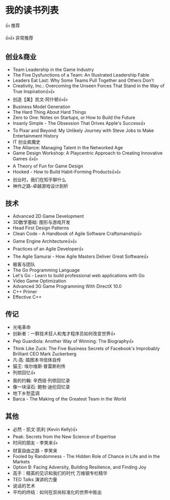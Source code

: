 # 我的读书列表

:+1: 推荐

:+1::+1: 非常推荐

## 创业&商业
- Team Leadership in the Game Industry
- The Five Dysfunctions of a Team: An Illustrated Leadership Fable
- Leaders Eat Last: Why Some Teams Pull Together and Others Don’t
- Creativity, Inc.: Overcoming the Unseen Forces That Stand in the Way of True Inspiration:+1::+1:
- 创造【美】凯文·阿什顿:+1::+1:
- Business Model Generation
- The Hard Thing About Hard Things
- Zero to One: Notes on Startups, or How to Build the Future
- Insanly Simple - The Obsession That Drives Apple's Success:+1:
- To Pixar and Beyond: My Unlikely Journey with Steve Jobs to Make Entertainment History
- IT 创业疯魔史
- The Alliance: Managing Talent in the Networked Age
- Game Design Workshop: A Playcentric Approach to Creating Innovative Games :+1::+1:
- A Theory of Fun for Game Design 
- Hooked - How to Build Habit-Forming Products:+1::+1:
- 创业时，我们在知乎聊什么
- 神作之路-卓越游戏设计剖析

## 技术
- Advanced 2D Game Development
- 3D数学基础: 图形与游戏开发
- Head First Design Patterns
- Clean Code - A Handbook of Agile Software Craftsmanship:+1:
- Game Engine Architecture:+1::+1:
- Practices of an Agile Developer:+1:
- The Agile Samurai - How Agile Masters Deliver Great Software:+1:
- 极客与团队
- The Go Programming Language
- Let's Go - Learn to build professional web applications with Go
- Video Game Optimization
- Advanced 3G Game Programming With DirectX 10.0
- C++ Primer
- Effective C++

## 传记
- 光电革命
- 创新者：一群技术狂人和鬼才程序员如何改变世界:+1:
- Pep Guardiola: Another Way of Winning: The Biography:+1:
- Think Like Zuck: The Five Business Secrets of Facebook's Improbably Brilliant CEO Mark Zuckerberg
- 凡·高: 插图本书信体自传
- 猫王: 埃尔维斯·普雷斯利传
- 列侬回忆:+1:
- 我的约翰: 辛西娅·列侬回忆录
- 像一块滚石: 鲍勃·迪伦回忆录
- 地下乡愁蓝调
- Barca - The Making of the Greatest Team in the World

## 其他
- 必然 - 凯文·凯利 (Kevin Kelly):+1:
- Peak: Secrets from the New Science of Expertise
- 时间的朋友 - 李笑来:+1:
- 财富自由之路 - 李笑来
- Fooled by Randomness - The Hidden Role of Chance in Life and in the Markets
- Option B: Facing Adversity, Building Resilience, and Finding Joy
- 高手：精英的见识和我们的时代 万维钢专栏精华
- TED Talks 演讲的力量
- 说话的艺术
- 平均的终结：如何在崇尚标准化的世界中胜出
